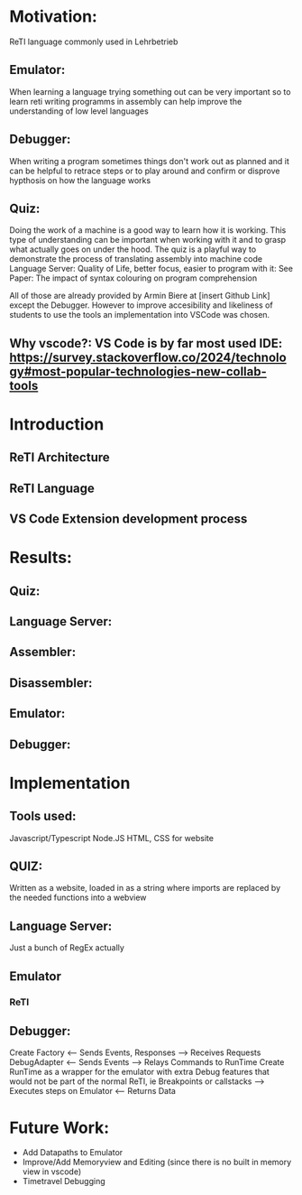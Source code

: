 # Motivation:
ReTI language commonly used in Lehrbetrieb
## Emulator:
When learning a language trying something out can be very important so to learn reti writing programms in assembly can help improve the understanding of low level languages
## Debugger:
When writing a program sometimes things don't work out as planned and it can be helpful to retrace steps or to play around and confirm or disprove hypthosis on how the language works
## Quiz:
Doing the work of a machine is a good way to learn how it is working. This type of understanding can be important when working with it and to grasp what actually goes on under the hood. The quiz is a playful way to demonstrate the process of translating assembly into machine code
Language Server:
Quality of Life, better focus, easier to program with it: See Paper: The impact of syntax colouring on program comprehension

All of those are already provided by Armin Biere at [insert Github Link] except the Debugger. However to improve accesibility and likeliness of students to use the tools an implementation into VSCode was chosen.
## Why vscode?: VS Code is by far most used IDE: https://survey.stackoverflow.co/2024/technology#most-popular-technologies-new-collab-tools

# Introduction
## ReTI Architecture
## ReTI Language
## VS Code Extension development process

# Results:
## Quiz:
## Language Server:
## Assembler:
## Disassembler:
## Emulator:
## Debugger:

# Implementation
## Tools used:
Javascript/Typescript Node.JS
HTML, CSS for website
## QUIZ:
Written as a website, loaded in as a string where imports are replaced by the needed functions into a webview
## Language Server:
Just a bunch of RegEx actually
## Emulator
### ReTI
## Debugger:
Create Factory
<-- Sends Events, Responses
--> Receives Requests
DebugAdapter
<-- Sends Events
--> Relays Commands to RunTime
Create RunTime as a wrapper for the emulator with extra Debug features that would not be part of the normal ReTI, ie Breakpoints or callstacks
--> Executes steps on Emulator
<-- Returns Data

# Future Work:
- Add Datapaths to Emulator
- Improve/Add Memoryview and Editing (since there is no built in memory view in vscode)
- Timetravel Debugging

